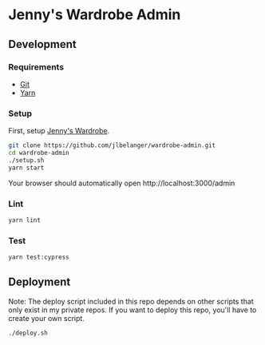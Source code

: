 # Jenny's Wardrobe Admin

## Development

### Requirements

- [Git](https://git-scm.com/)
- [Yarn](https://classic.yarnpkg.com/en/docs/install)

### Setup

First, setup [Jenny's Wardrobe](https://github.com/jlbelanger/wardrobe).

``` bash
git clone https://github.com/jlbelanger/wardrobe-admin.git
cd wardrobe-admin
./setup.sh
yarn start
```

Your browser should automatically open http://localhost:3000/admin

### Lint

``` bash
yarn lint
```

### Test

``` bash
yarn test:cypress
```

## Deployment

Note: The deploy script included in this repo depends on other scripts that only exist in my private repos. If you want to deploy this repo, you'll have to create your own script.

``` bash
./deploy.sh
```
